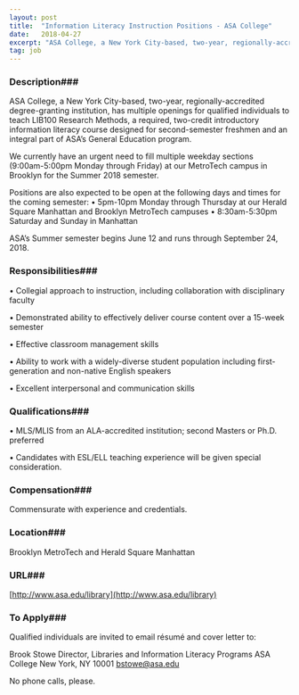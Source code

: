 ```yaml
---
layout: post
title:  "Information Literacy Instruction Positions - ASA College"
date:   2018-04-27
excerpt: "ASA College, a New York City-based, two-year, regionally-accredited degree-granting institution, has multiple openings for qualified individuals to teach LIB100 Research Methods, a required, two-credit introductory information literacy course designed for second-semester freshmen and an integral part of ASA’s General Education program. We currently have an urgent need to fill multiple..."
tag: job
---
```


### Description###

ASA College, a New York City-based, two-year, regionally-accredited degree-granting institution, has multiple openings for qualified individuals to teach LIB100 Research Methods, a required, two-credit introductory information literacy course designed for second-semester freshmen and an integral part of ASA’s General Education program. 

We currently have an urgent need to fill multiple weekday sections (9:00am-5:00pm Monday through Friday) at our MetroTech campus in Brooklyn for the Summer 2018 semester.

Positions are also expected to be open at the following days and times for the coming semester:
•	5pm-10pm Monday through Thursday at our Herald Square Manhattan and Brooklyn MetroTech campuses
•	8:30am-5:30pm Saturday and Sunday in Manhattan

ASA’s Summer semester begins June 12 and runs through September 24, 2018.



### Responsibilities###


• 	Collegial approach to instruction, including collaboration with disciplinary faculty

• 	Demonstrated ability to effectively deliver course content over a 15-week semester

• 	Effective classroom management skills

• 	Ability to work with a widely-diverse student population including first-generation and non-native English speakers

• 	Excellent interpersonal and communication skills



### Qualifications###


• 	MLS/MLIS from an ALA-accredited institution; second Masters or Ph.D. preferred

• 	Candidates with ESL/ELL teaching experience will be given special consideration.


### Compensation###

Commensurate with experience and credentials.


### Location###

Brooklyn MetroTech and Herald Square Manhattan


### URL###

[http://www.asa.edu/library](http://www.asa.edu/library)

### To Apply###

Qualified individuals are invited to email résumé and cover letter to:
 
Brook Stowe
Director, Libraries and Information Literacy Programs
ASA College
New York, NY 10001
bstowe@asa.edu

No phone calls, please. 






